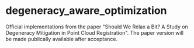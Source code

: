 # degeneracy_aware_optimization
Official implementations from the paper "Should We Relax a Bit? A Study on Degeneracy Mitigation  in Point Cloud Registration". The paper version will be made publically available after acceptance.
